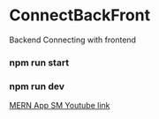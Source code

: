 # ConnectBackFront
Backend Connecting with frontend
### npm run start
### npm run dev

[MERN App SM Youtube link](https://youtu.be/K8YELRmUb5o?si=hPmUxVfIbZWa-HFQ)